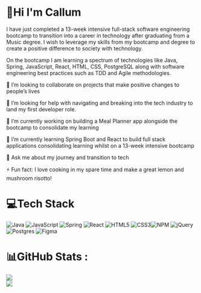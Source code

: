 # 💫Hi I'm Callum
I have just completed a 13-week intensive full-stack software engineering bootcamp to transition into a career in technology after graduating from a Music degree. I wish to leverage my skills from my bootcamp and degree to create a positive difference to society with technology.

On the bootcamp I am learning a spectrum of technologies like Java, Spring, JavaScript, React, HTML, CSS, PostgreSQL along with software engineering best practices such as TDD and Agile methodologies. 

👯 I’m looking to collaborate on projects that make positive changes to people’s lives

🤝 I’m looking for help with navigating and breaking into the tech industry to land my first developer role.

🔭 I’m currently working on building a Meal Planner app alongside the bootcamp to consolidate my learning

🌱 I’m currently learning Spring Boot and React to build full stack applications consolidating learning whilst on a 13-week intensive bootcamp

💬 Ask me about my journey and transition to tech 

⚡ Fun fact: I love cooking in my spare time and make a great lemon and mushroom risotto!

# 💻Tech Stack
 ![Java](https://img.shields.io/badge/java-%23ED8B00.svg?style=for-the-badge&logo=java&logoColor=white) ![JavaScript](https://img.shields.io/badge/javascript-%23323330.svg?style=for-the-badge&logo=javascript&logoColor=%23F7DF1E) ![Spring](https://img.shields.io/badge/spring-%236DB33F.svg?style=for-the-badge&logo=spring&logoColor=white)  ![React](https://img.shields.io/badge/react-%2320232a.svg?style=for-the-badge&logo=react&logoColor=%2361DAFB) ![HTML5](https://img.shields.io/badge/html5-%23E34F26.svg?style=for-the-badge&logo=html5&logoColor=white) ![CSS3](https://img.shields.io/badge/css3-%231572B6.svg?style=for-the-badge&logo=css3&logoColor=white)![NPM](https://img.shields.io/badge/NPM-%23000000.svg?style=for-the-badge&logo=npm&logoColor=white) ![jQuery](https://img.shields.io/badge/jquery-%230769AD.svg?style=for-the-badge&logo=jquery&logoColor=white) ![Postgres](https://img.shields.io/badge/postgres-%23316192.svg?style=for-the-badge&logo=postgresql&logoColor=white) 	![Figma](https://img.shields.io/badge/figma-%23F24E1E.svg?style=for-the-badge&logo=figma&logoColor=white)

# 📊GitHub Stats :
![](https://github-readme-stats.vercel.app/api/top-langs/?username=cbattenplowright&theme=vue-dark&hide_border=false&include_all_commits=false&count_private=false&layout=compact)
<br/>
![](https://github-readme-streak-stats.herokuapp.com/?user=cbattenplowright&theme=vue-dark&hide_border=false)

